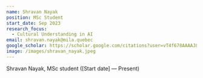 ```yaml
---
name: Shravan Nayak
position: MSc Student
start_date: Sep 2023
research_focus: 
  - Cultural Understanding in AI
email: shravan.nayak@mila.quebec
google_scholar: https://scholar.google.com/citations?user=vT4f678AAAAJ&hl=en
image: /images/shravan_nayak.jpeg
---
```


Shravan Nayak, MSc student ([Start date] — Present)
